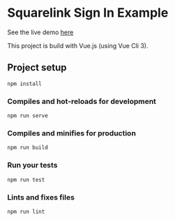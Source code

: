 # Squarelink Sign In Example

See the live demo [here](https://squarelink.github.io/Sign-In-Example)

This project is build with Vue.js (using Vue Cli 3).

## Project setup
```
npm install
```

### Compiles and hot-reloads for development
```
npm run serve
```

### Compiles and minifies for production
```
npm run build
```

### Run your tests
```
npm run test
```

### Lints and fixes files
```
npm run lint
```
